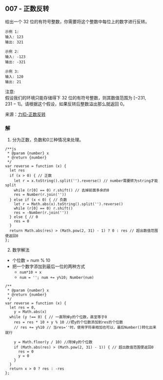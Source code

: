 ## 007 - 正数反转
给出一个 32 位的有符号整数，你需要将这个整数中每位上的数字进行反转。
```
示例 1:
输入: 123
输出: 321  

示例 2:
输入: -123
输出: -321

示例 3:
输入: 120
输出: 21
```
注意:  
假设我们的环境只能存储得下 32 位的有符号整数，则其数值范围为 [−231,  231 − 1]。请根据这个假设，如果反转后整数溢出那么就返回 0。

来源：[力扣-正数反转](https://leetcode-cn.com/problems/reverse-integer)

### 解
1. 分为正数，负数和0三种情况来处理。
```
/**js
 * @param {number} x
 * @return {number}
 */
var reverse = function (x) {
  let res
  if (x > 0) { // 正数
    let r = x.toString().split('').reverse() // number需要转为string才能split
    while (r[0] == 0) r.shift() // 去掉前面多余的0
    res = Number(r.join(''))
  } else if (x < 0) { // 负数
    let r = Math.abs(x).toString().split('').reverse()
    while (r[0] == 0) r.shift()
    res = -Number(r.join(''))
  } else { // 0
    res = 0
  }
  return Math.abs(res) > (Math.pow(2, 31) - 1) ? 0 : res // 超出数值范围便返回0
};
```

2. 数学解法
* 个位数 = num % 10
* 把一个数字添加到最后一位的两种方式
  * ```num*10 + x```
  * ```num = ''; num += y%10; Number(num)```
```
/**
 * @param {number} x
 * @return {number}
 */
var reverse = function (x) {
  let res = 0,
    y = Math.abs(x)
  while (y !== 0) { // 一直除掉y的个位数，直至等于0
    res = res * 10 + y % 10 //把y的个位数添加到res的个位数
    // res += y%10 // 当res=''时，使用字符串相加也可以，最后Number()转化出来就行

    y = Math.floor(y / 10) //除掉y的个位数
    if (Math.abs(res) > (Math.pow(2, 31) - 1)) { // 超出数值范围便返回0
      res = 0
      y = 0
    }
  }
  return x > 0 ? res : -res
};
```